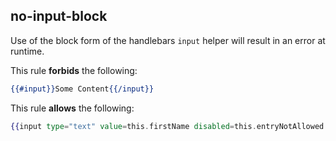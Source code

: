 ## no-input-block

Use of the block form of the handlebars `input` helper will result in an error at runtime.

This rule **forbids** the following:

```hbs
{{#input}}Some Content{{/input}}
```

This rule **allows** the following:

```hbs
{{input type="text" value=this.firstName disabled=this.entryNotAllowed size="50"}}
```
